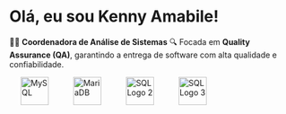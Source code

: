 # Olá, eu sou Kenny Amabile!

👩‍💻 **Coordenadora de Análise de Sistemas**
🔍 Focada em **Quality Assurance (QA)**, garantindo a entrega de software com alta qualidade e confiabilidade.

<p align="left">
  <img src="https://www.vectorlogo.zone/logos/mysql/mysql-icon.svg" alt="MySQL" title="MySQL Logo" width="50" hspace="20"/>
  
  <img src="https://img.icons8.com/?size=100&id=nrY6pkbRkJCi&format=png&color=000000" alt="MariaDB" title="SQL Database Icon" width="50" hspace="20"/>
  
  <img src="https://img.icons8.com/?size=50&id=105446&format=png&color=000000" alt="SQL Logo 2" title="Delphi" width="50" hspace="20"/>
  
  <img src="https://img.icons8.com/?size=50&id=13441&format=png&color=000000" alt="SQL Logo 3" title="Python" width="50" hspace="20"/>
</p>


